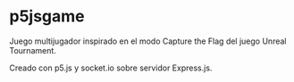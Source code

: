# p5jsgame

Juego multijugador inspirado en el modo Capture the Flag del juego Unreal Tournament.

Creado con p5.js y socket.io sobre servidor Express.js.
